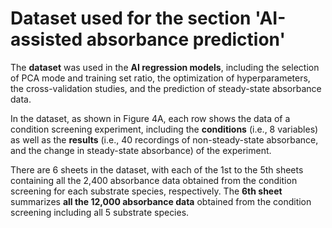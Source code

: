 # Dataset used for the section 'AI-assisted absorbance prediction'
The **dataset** was used in the **AI regression models**, including the selection of PCA mode and training set ratio, the optimization of hyperparameters, the cross-validation studies, and the prediction of steady-state absorbance data.

In the dataset, as shown in Figure 4A, each row shows the data of a condition screening experiment, including the **conditions** (i.e., 8 variables) as well as the **results**
(i.e., 40 recordings of non-steady-state absorbance, and the change in steady-state absorbance) of the experiment.

There are 6 sheets in the dataset, with each of the 1st to the 5th sheets containing all the 2,400 absorbance data obtained from the condition screening for each substrate species, respectively. The **6th sheet** summarizes **all the 12,000 absorbance data** obtained from the condition screening including all 5 substrate species.
